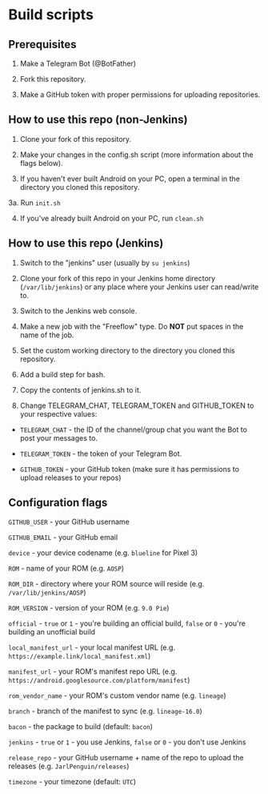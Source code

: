 # Build scripts

## Prerequisites

1. Make a Telegram Bot (@BotFather)

2. Fork this repository.

3. Make a GitHub token with proper permissions for uploading repositories.

## How to use this repo (non-Jenkins)

1. Clone your fork of this repository.

2. Make your changes in the config.sh script (more information about the flags below).

3. If you haven't ever built Android on your PC, open a terminal in the directory you cloned this repository.

3a. Run `init.sh`

4. If you've already built Android on your PC, run `clean.sh`

## How to use this repo (Jenkins)

1. Switch to the "jenkins" user (usually by `su jenkins`)

2. Clone your fork of this repo in your Jenkins home directory (`/var/lib/jenkins`) or any place where your Jenkins user can read/write to.

3. Switch to the Jenkins web console.

4. Make a new job with the "Freeflow" type. Do **NOT** put spaces in the name of the job.

5. Set the custom working directory to the directory you cloned this repository.

6. Add a build step for bash.

7. Copy the contents of jenkins.sh to it.

8. Change TELEGRAM_CHAT, TELEGRAM_TOKEN and GITHUB_TOKEN to your respective values:

* `TELEGRAM_CHAT` - the ID of the channel/group chat you want the Bot to post your messages to.

* `TELEGRAM_TOKEN` - the token of your Telegram Bot.

* `GITHUB_TOKEN` - your GitHub token (make sure it has permissions to upload releases to your repos)

## Configuration flags

`GITHUB_USER` - your GitHub username

`GITHUB_EMAIL` - your GitHub email

`device` - your device codename (e.g. `blueline` for Pixel 3)

`ROM` - name of your ROM (e.g. `AOSP`)

`ROM_DIR` - directory where your ROM source will reside (e.g. `/var/lib/jenkins/AOSP`)

`ROM_VERSION` - version of your ROM (e.g. `9.0 Pie`)

`official` - `true` or `1` - you're building an official build, `false` or `0` - you're building an unofficial build

`local_manifest_url` - your local manifest URL (e.g. `https://example.link/local_manifest.xml`)

`manifest_url` - your ROM's manifest repo URL (e.g. `https://android.googlesource.com/platform/manifest`)

`rom_vendor_name` - your ROM's custom vendor name (e.g. `lineage`)

`branch` - branch of the manifest to sync (e.g. `lineage-16.0`)

`bacon` - the package to build (default: `bacon`)

`jenkins` - `true` or `1` - you use Jenkins, `false` or `0` - you don't use Jenkins

`release_repo` - your GitHub username + name of the repo to upload the releases (e.g. `JarlPenguin/releases`)

`timezone` - your timezone (default: `UTC`)
